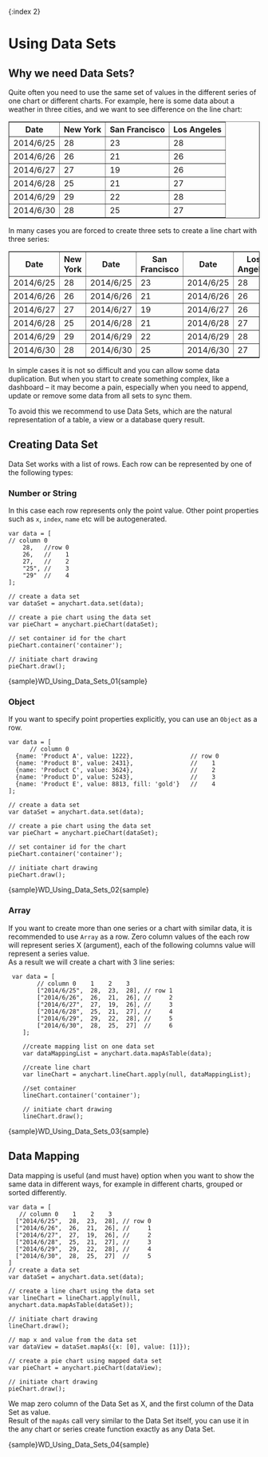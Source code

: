 {:index 2}
# Using Data Sets

## Why we need Data Sets?
Quite often you need to use the same set of values in the different series of one chart or different charts. 
For example, here is some data about a weather in three cities, and we want to see difference on the line chart:

<table border="1" class="dtTABLE">
<tbody>
<tr>
<th><b>Date</b></th>
<th><b>New York</b></th>	
<th><b>San Francisco</b></th>
<th><b>Los Angeles</b></th>
</tr>
<tr>
<td>2014/6/25</td>
<td>28</td>
<td>23</td>
<td>28</td>	
</tr>
<tr>
<td>2014/6/26</td>
<td>26</td>
<td>21</td>
<td>26</td>	
</tr>
<tr>
<td>2014/6/27</td>
<td>27</td>
<td>19</td>
<td>26</td>		
</tr>
<tr>
<td>2014/6/28</td>
<td>25</td>
<td>21</td>
<td>27</td>		
</tr>
<tr>
<td>2014/6/29</td>
<td>29</td>
<td>22</td>
<td>28</td>		
</tr>
<tr>
<td>2014/6/30</td>
<td>28</td>
<td>25</td>
<td>27</td>		
</tr>
</tbody>
</table>
  
In many cases you are forced to create three sets to create a line chart with three series:  
<table border="1" class="dtTABLE">
<tbody>
<tr>   
<th><b>Date</b>  
</th>
<th>
<b>New York</b>  
</th>
<th>
<b>Date</b>
</th>
<th>
<b>San Francisco</b>
</th>
<th>
<b>Date</b>
</th>
<th>
<b>Los Angeles</b>
</th>
</tr>
<tr>   
<td>2014/6/25 </td>
<td>
28 
</td>
<td>
2014/6/25
</td>
<td>
23</td>
<td>
2014/6/25
</td>
<td>
28
</td>
</tr>
<tr>   
<td>2014/6/26 </td>
<td>
26 
</td>
<td>
2014/6/26
</td>
<td>
21</td>
<td>
2014/6/26
</td>
<td>
26
</td>
</tr>
<tr>   
<td>2014/6/27 </td>
<td>
27 
</td>
<td>
2014/6/27
</td>
<td>
19</td>
<td>
2014/6/27
</td>
<td>
26
</td>
</tr>
<tr>   
<td>2014/6/28 </td>
<td>
25 
</td>
<td>
2014/6/28
</td>
<td>
21</td>
<td>
2014/6/28
</td>
<td>
27
</td>
</tr>
<tr>   
<td>2014/6/29 </td>
<td>
29 
</td>
<td>
2014/6/29
</td>
<td>
22</td>
<td>
2014/6/29
</td>
<td>
28
</td>
</tr>
<tr>   
<td>2014/6/30 </td>
<td>
28 
</td>
<td>
2014/6/30
</td>
<td>
25</td>
<td>
2014/6/30
</td>
<td>
27
</td>
</tr>
</tbody> 
</table>
In simple cases it is not so difficult and you can allow some data duplication. But when you start to create something complex, like a dashboard – it may become a pain, especially when you need to append, update or remove some data from all sets to sync them.  

To avoid this we recommend to use Data Sets, which are the natural representation of a table, a view or a database query result.

## Creating Data Set
Data Set works with a list of rows. Each row can be represented by one of the following types: 

### Number or String  
In this case each row represents only the point value. Other point properties such as `x`, `index`, `name` etc will be autogenerated.
```
var data = [
// column 0
    28,   //row 0
    26,   //    1
    27,   //    2
    "25", //    3
    "29"  //    4
];

// create a data set  
var dataSet = anychart.data.set(data);

// create a pie chart using the data set
var pieChart = anychart.pieChart(dataSet);  

// set container id for the chart  
pieChart.container('container');

// initiate chart drawing
pieChart.draw();
```
{sample}WD\_Using\_Data\_Sets\_01{sample}

### Object
If you want to specify point properties explicitly, you can use an `Object` as a row.  
```
var data = [
      // column 0
  {name: 'Product A', value: 1222},                // row 0
  {name: 'Product B', value: 2431},                //    1
  {name: 'Product C', value: 3624},                //    2
  {name: 'Product D', value: 5243},                //    3
  {name: 'Product E', value: 8813, fill: 'gold'}   //    4
];

// create a data set
var dataSet = anychart.data.set(data);

// create a pie chart using the data set 
var pieChart = anychart.pieChart(dataSet);

// set container id for the chart
pieChart.container('container');

// initiate chart drawing
pieChart.draw();
```

{sample}WD\_Using\_Data\_Sets\_02{sample}

### Array
If you want to create more than one series or a chart with similar data, it is recommended to use `Array` as a row. Zero column values of the each row will represent series X (argument), each of the following columns value will represent a series value.  
As a result we will create a chart with 3 line series:  
```
 var data = [
        // column 0    1    2    3
        ["2014/6/25",  28,  23,  28], // row 1
        ["2014/6/26",  26,  21,  26], //     2
        ["2014/6/27",  27,  19,  26], //     3
        ["2014/6/28",  25,  21,  27], //     4
        ["2014/6/29",  29,  22,  28], //     5
        ["2014/6/30",  28,  25,  27]  //     6
    ];

    //create mapping list on one data set
    var dataMappingList = anychart.data.mapAsTable(data);

    //create line chart
    var lineChart = anychart.lineChart.apply(null, dataMappingList);
  
    //set container
    lineChart.container('container');

    // initiate chart drawing
    lineChart.draw();
```

{sample}WD\_Using\_Data\_Sets\_03{sample}

## Data Mapping
Data mapping is useful (and must have) option when you want to show the same data in different ways, for example in different charts, grouped or sorted differently.
```
var data = [ 
   // column 0    1    2    3
  ["2014/6/25",  28,  23,  28], // row 0
  ["2014/6/26",  26,  21,  26], //     1
  ["2014/6/27",  27,  19,  26], //     2
  ["2014/6/28",  25,  21,  27], //     3
  ["2014/6/29",  29,  22,  28], //     4
  ["2014/6/30",  28,  25,  27]  //     5
]
// create a data set
var dataSet = anychart.data.set(data);

// create a line chart using the data set 
var lineChart = lineChart.apply(null, anychart.data.mapAsTable(dataSet));

// initiate chart drawing
lineChart.draw();

// map x and value from the data set
var dataView = dataSet.mapAs({x: [0], value: [1]});

// create a pie chart using mapped data set 
var pieChart = anychart.pieChart(dataView);

// initiate chart drawing
pieChart.draw();
```

We map zero column of the Data Set as X, and the first column of the Data Set as value.  
Result of the `mapAs` call very similar to the Data Set itself, you can use it in the any chart or series create function exactly as any Data Set.  

{sample}WD\_Using\_Data\_Sets\_04{sample}















